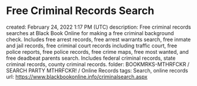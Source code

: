 # Free Criminal Records Search

created: February 24, 2022 1:17 PM (UTC)
description: Free criminal records searches at Black Book Online for making a free criminal background check. Includes free arrest records, free arrest warrants search, free inmate and jail records, free criminal court records including traffic court, free police reports, free police records, free crime maps, free most wanted, and free deadbeat parents search. Includes federal criminal records, state criminal records, county criminal records.
folder: BOOKMRKS-MTHRFCKR / SEARCH PARTY MTHRFCKR! / Online Records
tags: Search, online records
url: https://www.blackbookonline.info/criminalsearch.aspx